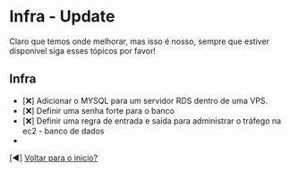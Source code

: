 # Infra - Update
Claro que temos onde melhorar, mas isso é nosso, sempre que estiver disponivel siga esses tópicos por favor!

## Infra
* [:x:] Adicionar o MYSQL para um servidor RDS dentro de uma VPS.
*  [:x:] Definir uma senha forte para o banco
*  [:x:] Definir uma regra de entrada e saida para administrar o tráfego na ec2 - banco de dados
* 
[:arrow_backward:]  [Voltar para o inicio?](https://github.com/KoenomatachiSan/one-trading-warzone)

